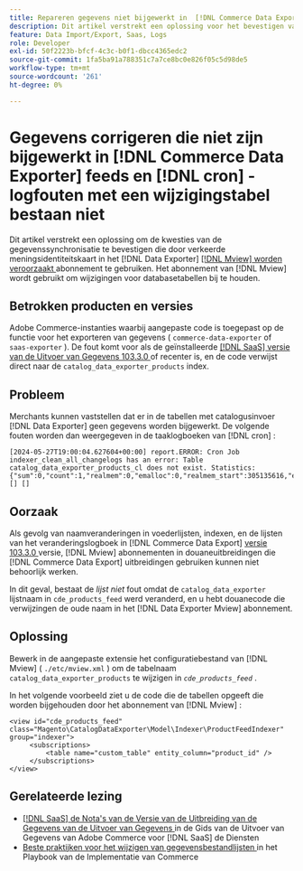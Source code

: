 ```yaml
---
title: Repareren gegevens niet bijgewerkt in  [!DNL Commerce Data Exporter]  voer en  [!DNL cron]  logboekfouten met veranderingslijst bestaan niet
description: Dit artikel verstrekt een oplossing voor het bevestigen van de kwesties van de gegevenssynchronisatie die door verkeerd meningsidentiteitskaart in  [!DNL Commerce Data Exporter mview]  abonnement te gebruiken worden veroorzaakt.
feature: Data Import/Export, Saas, Logs
role: Developer
exl-id: 50f2223b-bfcf-4c3c-b0f1-dbcc4365edc2
source-git-commit: 1fa5ba91a788351c7a7ce8bc0e826f05c5d98de5
workflow-type: tm+mt
source-wordcount: '261'
ht-degree: 0%

---
```


# Gegevens corrigeren die niet zijn bijgewerkt in [!DNL Commerce Data Exporter] feeds en [!DNL cron] -logfouten met een wijzigingstabel bestaan niet

Dit artikel verstrekt een oplossing om de kwesties van de gegevenssynchronisatie te bevestigen die door verkeerde meningsidentiteitskaart in het [!DNL Data Exporter] [[!DNL Mview] worden veroorzaakt ](https://developer.adobe.com/commerce/php/development/components/indexing/#mview) abonnement te gebruiken. Het abonnement van [!DNL Mview] wordt gebruikt om wijzigingen voor databasetabellen bij te houden.

## Betrokken producten en versies

Adobe Commerce-instanties waarbij aangepaste code is toegepast op de functie voor het exporteren van gegevens ( `commerce-data-exporter` of `saas-exporter` ). De fout komt voor als de geïnstalleerde [[!DNL SaaS]  versie van de Uitvoer van Gegevens 103.3.0 ](https://experienceleague.adobe.com/nl/docs/commerce-merchant-services/saas-data-export/release-notes#release-6) of recenter is, en de code verwijst direct naar de `catalog_data_exporter_products` index.

## Probleem

Merchants kunnen vaststellen dat er in de tabellen met catalogusinvoer [!DNL Data Exporter] geen gegevens worden bijgewerkt. De volgende fouten worden dan weergegeven in de taaklogboeken van [!DNL cron] :

```
[2024-05-27T19:00:04.627604+00:00] report.ERROR: Cron Job indexer_clean_all_changelogs has an error: Table catalog_data_exporter_products_cl does not exist. Statistics: {"sum":0,"count":1,"realmem":0,"emalloc":0,"realmem_start":305135616,"emalloc_start":283210384} [] [] 
```

## Oorzaak

Als gevolg van naamveranderingen in voederlijsten, indexen, en de lijsten van het veranderingslogboek in [!DNL Commerce Data Export] [ versie 103.3.0 ](https://experienceleague.adobe.com/nl/docs/commerce-merchant-services/saas-data-export/release-notes#release-9) versie, [!DNL Mview] abonnementen in douaneuitbreidingen die [!DNL Commerce Data Export] uitbreidingen gebruiken kunnen niet behoorlijk werken.

In dit geval, bestaat de *lijst niet* fout omdat de `catalog_data_exporter` lijstnaam in `cde_products_feed` werd veranderd, en u hebt douanecode die verwijzingen de oude naam in het [!DNL Data Exporter Mview] abonnement.

## Oplossing

Bewerk in de aangepaste extensie het configuratiebestand van [!DNL Mview] ( ```./etc/mview.xml``` ) om de tabelnaam `catalog_data_exporter_products` te wijzigen in *`cde_products_feed`* .

In het volgende voorbeeld ziet u de code die de tabellen opgeeft die worden bijgehouden door het abonnement van [!DNL Mview] :

```
<view id="cde_products_feed" class="Magento\CatalogDataExporter\Model\Indexer\ProductFeedIndexer" group="indexer">
     <subscriptions>
         <table name="custom_table" entity_column="product_id" />
     </subscriptions>
</view>
```

## Gerelateerde lezing

* [[!DNL SaaS]  de Nota&#39;s van de Versie van de Uitbreiding van de Gegevens van de Uitvoer van Gegevens ](https://experienceleague.adobe.com/nl/docs/commerce-merchant-services/saas-data-export/release-notes) in de Gids van de Uitvoer van Gegevens van Adobe Commerce voor [!DNL SaaS] de Diensten
* [ Beste praktijken voor het wijzigen van gegevensbestandlijsten ](https://experienceleague.adobe.com/nl/docs/commerce-operations/implementation-playbook/best-practices/development/modifying-core-and-third-party-tables#why-adobe-recommends-avoiding-modifications) in het Playbook van de Implementatie van Commerce
